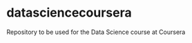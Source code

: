 datasciencecoursera
===================

Repository to be used for the Data Science course at Coursera
